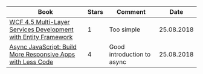 | Book  | Stars |  Comment | Date |
|---|---|---|---|
|  [WCF 4.5 Multi-Layer Services Development with Entity Framework](https://www.packtpub.com/application-development/wcf-45-multi-layer-services-development-entity-framework) |  1 | Too simple   | 25.08.2018   |
|  [Async JavaScript: Build More Responsive Apps with Less Code](https://www.amazon.com/Async-JavaScript-Responsive-Pragmatic-Express-ebook/dp/B00AKM4RVG) | 4  | Good introduction to async  | 25.08.2018  |
